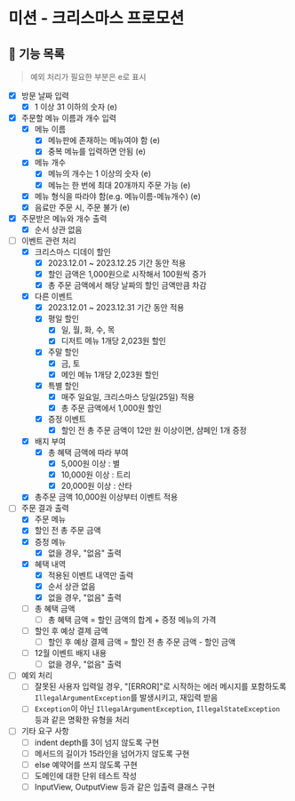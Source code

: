# 미션 - 크리스마스 프로모션

## 📌 기능 목록

> 예외 처리가 필요한 부분은 e로 표시

- [x] 방문 날짜 입력
    - [x] 1 이상 31 이하의 숫자 (e)
- [x] 주문할 메뉴 이름과 개수 입력
    - [x] 메뉴 이름
        - [x] 메뉴판에 존재하는 메뉴여야 함 (e)
        - [x] 중복 메뉴를 입력하면 안됨 (e)
    - [x] 메뉴 개수
        - [x] 메뉴의 개수는 1 이상의 숫자 (e)
        - [x] 메뉴는 한 번에 최대 20개까지 주문 가능 (e)
    - [x] 메뉴 형식을 따라야 함(e.g. 메뉴이름-메뉴개수) (e)
    - [x] 음료만 주문 시, 주문 불가 (e)
- [x] 주문받은 메뉴와 개수 출력
    - [x] 순서 상관 없음
- [ ] 이벤트 관련 처리
    - [x] 크리스마스 디데이 할인
        - [x] 2023.12.01 ~ 2023.12.25 기간 동안 적용
        - [x] 할인 금액은 1,000원으로 시작해서 100원씩 증가
        - [x] 총 주문 금액에서 해당 날짜의 할인 금액만큼 차감
    - [x] 다른 이벤트
        - [x] 2023.12.01 ~ 2023.12.31 기간 동안 적용
        - [x] 평일 할인
            - [x] 일, 월, 화, 수, 목
            - [x] 디저트 메뉴 1개당 2,023원 할인
        - [x] 주말 할인
            - [x] 금, 토
            - [x] 메인 메뉴 1개당 2,023원 할인
        - [x] 특별 할인
            - [x] 매주 일요일, 크리스마스 당일(25일) 적용
            - [x] 총 주문 금액에서 1,000원 할인
        - [x] 증정 이벤트
            - [x] 할인 전 총 주문 금액이 12만 원 이상이면, 샴페인 1개 증정
    - [x] 배지 부여
        - [x] 총 혜택 금액에 따라 부여
            - [x] 5,000원 이상 : 별
            - [x] 10,000원 이상 : 트리
            - [x] 20,000원 이상 : 산타
    - [x] 총주문 금액 10,000원 이상부터 이벤트 적용
- [ ] 주문 결과 출력
    - [x] 주문 메뉴
    - [x] 할인 전 총 주문 금액
    - [x] 증정 메뉴
        - [x] 없을 경우, "없음" 출력
    - [x] 혜택 내역
        - [x] 적용된 이벤트 내역만 출력
        - [x] 순서 상관 없음
        - [x] 없을 경우, "없음" 출력
    - [ ] 총 혜택 금액
        - [ ] 총 혜택 금액 = 할인 금액의 합계 + 증정 메뉴의 가격
    - [ ] 할인 후 예상 결제 금액
        - [ ] 할인 후 예상 결제 금액 = 할인 전 총 주문 금액 - 할인 금액
    - [ ] 12월 이벤트 배지 내용
        - [ ] 없을 경우, "없음" 출력
- [ ] 예외 처리
    - [ ] 잘못된 사용자 입력일 경우, "[ERROR]"로 시작하는 에러 메시지를 포함하도록 `IllegalArgumentException`를 발생시키고, 재입력 받음
    - [ ] `Exception`이 아닌 `IllegalArgumentException`, `IllegalStateException` 등과 같은 명확한 유형을 처리
- [ ] 기타 요구 사항
    - [ ] indent depth를 3이 넘지 않도록 구현
    - [ ] 메서드의 길이가 15라인을 넘어가지 않도록 구현
    - [ ] else 예약어를 쓰지 않도록 구현
    - [ ] 도메인에 대한 단위 테스트 작성
    - [ ] InputView, OutputView 등과 같은 입출력 클래스 구현
